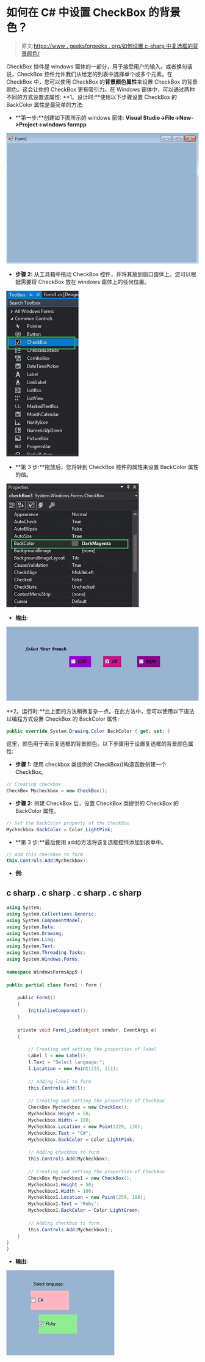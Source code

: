 # 如何在 C# 中设置 CheckBox 的背景色？

> 原文:[https://www . geeksforgeeks . org/如何设置 c-sharp 中复选框的背景颜色/](https://www.geeksforgeeks.org/how-to-set-the-background-color-of-the-checkbox-in-c-sharp/)

CheckBox 控件是 windows 窗体的一部分，用于接受用户的输入。或者换句话说，CheckBox 控件允许我们从给定的列表中选择单个或多个元素。在 CheckBox 中，您可以使用 CheckBox 的**背景颜色属性**来设置 CheckBox 的背景颜色。这会让你的 CheckBox 更有吸引力。在 Windows 窗体中，可以通过两种不同的方式设置该属性:
**1。设计时:**使用以下步骤设置 CheckBox 的 BackColor 属性是最简单的方法:

*   **第一步:**创建如下图所示的 windows 窗体:
    **Visual Studio->File->New->Project->windows formpp**

![](img/2ddebe34e4657619941285899ab3c91f.png)

*   **步骤 2:** 从工具箱中拖动 CheckBox 控件，并将其放到窗口窗体上。您可以根据需要将 CheckBox 放在 windows 窗体上的任何位置。

![](img/e7225de327187dbfa4127c7ddbf8a761.png)

*   **第 3 步:**拖放后，您将转到 CheckBox 控件的属性来设置 BackColor 属性的值。

![](img/180ce62355548abc9682e2e34cd18512.png)

*   **输出:**

![](img/40d77c8909e8572512904b2d59c1504f.png)

**2。运行时:**比上面的方法稍微复杂一点。在此方法中，您可以使用以下语法以编程方式设置 CheckBox 的 BackColor 属性:

```cs
public override System.Drawing.Color BackColor { get; set; }
```

这里，颜色用于表示复选框的背景颜色。以下步骤用于设置复选框的背景颜色属性:

*   **步骤 1:** 使用 checkbox 类提供的 CheckBox()构造函数创建一个 CheckBox。

```cs
// Creating checkbox
CheckBox Mycheckbox = new CheckBox();
```

*   **步骤 2:** 创建 CheckBox 后，设置 CheckBox 类提供的 CheckBox 的 BackColor 属性。

```cs
// Set the BackColor property of the CheckBox
Mycheckbox.BackColor = Color.LightPink;
```

*   **第 3 步:**最后使用 add()方法将该复选框控件添加到表单中。

```cs
// Add this checkbox to form
this.Controls.Add(Mycheckbox);
```

*   **例:**

## c sharp . c sharp . c sharp . c sharp

```cs
using System;
using System.Collections.Generic;
using System.ComponentModel;
using System.Data;
using System.Drawing;
using System.Linq;
using System.Text;
using System.Threading.Tasks;
using System.Windows.Forms;

namespace WindowsFormsApp5 {

public partial class Form1 : Form {

    public Form1()
    {
        InitializeComponent();
    }

    private void Form1_Load(object sender, EventArgs e)
    {

        // Creating and setting the properties of label
        Label l = new Label();
        l.Text = "Select language:";
        l.Location = new Point(233, 111);

        // Adding label to form
        this.Controls.Add(l);

        // Creating and setting the properties of CheckBox
        CheckBox Mycheckbox = new CheckBox();
        Mycheckbox.Height = 50;
        Mycheckbox.Width = 100;
        Mycheckbox.Location = new Point(229, 136);
        Mycheckbox.Text = "C#";
        Mycheckbox.BackColor = Color.LightPink;

        // Adding checkbox to form
        this.Controls.Add(Mycheckbox);

        // Creating and setting the properties of CheckBox
        CheckBox Mycheckbox1 = new CheckBox();
        Mycheckbox1.Height = 50;
        Mycheckbox1.Width = 100;
        Mycheckbox1.Location = new Point(250, 198);
        Mycheckbox1.Text = "Ruby";
        Mycheckbox1.BackColor = Color.LightGreen;

        // Adding checkbox to form
        this.Controls.Add(Mycheckbox1);
    }
}
}
```

*   **输出:**

![](img/ac01ea5cada9b8a37395d1e058c2ae56.png)